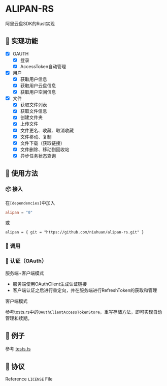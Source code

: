 ALIPAN-RS
==========

阿里云盘SDK的Rust实现

## 🚀 实现功能

- [x] OAUTH
    - [x] 登录
    - [x] AccessToken自动管理
- [x] 用户
    - [x] 获取用户信息
    - [x] 获取用户云盘信息
    - [x] 获取用户空间信息
- [x] 文件
    - [x] 获取文件列表
    - [x] 获取文件信息
    - [x] 创建文件夹
    - [x] 上传文件
    - [x] 文件更名、收藏、取消收藏
    - [x] 文件移动、复制
    - [x] 文件下载（获取链接）
    - [x] 文件删除、移动到回收站
    - [x] 异步任务状态查询

## 📖 使用方法

### 📦 接入

在`[dependencies]`中加入

```toml
alipan = "0"
```

或

```chatinput
alipan = { git = "https://github.com/niuhuan/alipan-rs.git" }
```

### 📃 调用

### 👤 认证（OAuth）

服务端+客户端模式

- 服务端使用OAuthClient生成认证链接
- 客户端认证之后进行重定向，并在服务端进行RefreshToken的获取和管理

客户端模式

参考tests.rs中的`OAuthClientAccessTokenStore`，重写存储方法，即可实现自动管理和续期。

## 🔖 例子

参考 [tests.ts](src/tests.rs)

## 📕 协议

Reference `LICENSE` File
